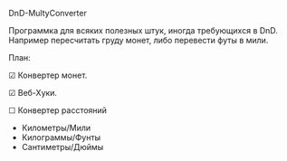 DnD-MultyConverter


Программка для всяких полезных штук, иногда требующихся в DnD. Например пересчитать груду монет, либо перевести футы в мили.


План:

☑ Конвертер монет.

☑ Веб-Хуки.

☐ Конвертер расстояний
   - Километры/Мили
   - Килограммы/Фунты
   - Сантиметры/Дюймы
